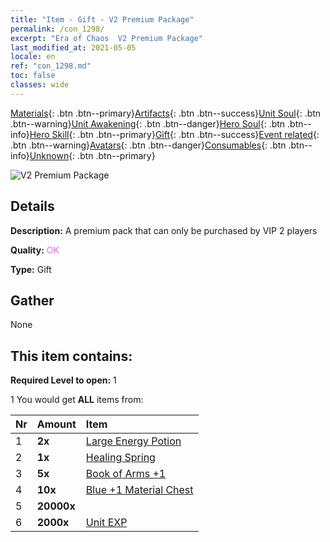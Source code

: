 ```yaml
---
title: "Item - Gift - V2 Premium Package"
permalink: /con_1298/
excerpt: "Era of Chaos  V2 Premium Package"
last_modified_at: 2021-05-05
locale: en
ref: "con_1298.md"
toc: false
classes: wide
---
```

 [Materials](/Items/){: .btn .btn--primary}[Artifacts](/Items/Artifacts/){: .btn .btn--success}[Unit Soul](/Items/UnitSoul/){: .btn .btn--warning}[Unit Awakening](/Items/UnitAwakening/){: .btn .btn--danger}[Hero Soul](/Items/HeroSoul/){: .btn .btn--info}[Hero Skill](/Items/HeroSkill/){: .btn .btn--primary}[Gift](/Items/Gift/){: .btn .btn--success}[Event related](/Items/Events/){: .btn .btn--warning}[Avatars](/Items/Avatars/){: .btn .btn--danger}[Consumables](/Items/Consumables/){: .btn .btn--info}[Unknown](/Items/Unknown/){: .btn .btn--primary}

 ![V2 Premium Package](/images/t/i_905002.png)

## Details
 **Description:** A premium pack that can only be purchased by VIP 2 players

 **Quality:** <span style="color: #DA70D6">OK</span>

 **Type:** Gift

## Gather

  None

## This item contains:

 **Required Level to open:** 1

 1 You would get **ALL** items  from:

  | Nr | Amount |     Item    |
  |:---|:-------|:------------|
  | 1 |  **2x** | [Large Energy Potion](/Items/con_706/) |  | 
  | 2 |  **1x** | [Healing Spring](/Items/con_1333/) |  | 
  | 3 |  **5x** | [Book of Arms +1](/Items/mat_25/) |  | 
  | 4 |  **10x** | [Blue +1 Material Chest](/Items/con_1257/) |  | 
  | 5 |  **20000x** | <i class="fas fa-coins"/> |  | 
  | 6 |  **2000x** | [Unit EXP](/Items/con_902/) |  | 

